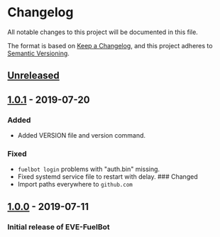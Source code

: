 # Changelog
All notable changes to this project will be documented in this file.

The format is based on [Keep a Changelog](https://keepachangelog.com/en/1.0.0/),
and this project adheres to [Semantic Versioning](https://semver.org/spec/v2.0.0.html).

## [Unreleased]

## [1.0.1] - 2019-07-20
### Added
- Added VERSION file and version command.
### Fixed
- `fuelbot login` problems with "auth.bin" missing.
- Fixed systemd service file to restart with delay.
### Changed
- Import paths everywhere to `github.com`

## [1.0.0] - 2019-07-11
### Initial release of EVE-FuelBot

[Unreleased]: https://github.com/lunemec/eve-fuelbot/compare/v1.0.1...HEAD
[1.0.1]: https://github.com/lunemec/eve-fuelbot/compare/v1.0.0...1.0.1
[1.0.0]: https://github.com/lunemec/eve-fuelbot/releases/tag/1.0.0

